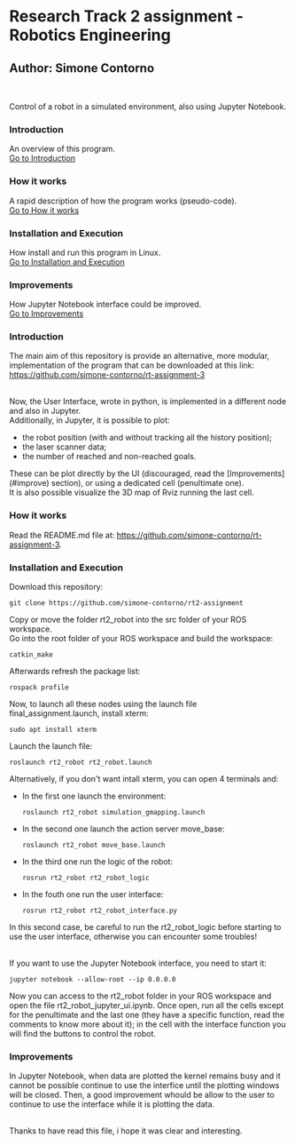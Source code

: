 # Research Track 2 assignment - Robotics Engineering
## Author: Simone Contorno

<br>

Control of a robot in a simulated environment, also using Jupyter Notebook.

### Introduction
An overview of this program.<br>
[Go to Introduction](#intro)

### How it works
A rapid description of how the program works (pseudo-code).<br>
[Go to How it works](#how)

### Installation and Execution
How install and run this program in Linux.<br>
[Go to Installation and Execution](#installation)

### Improvements
How Jupyter Notebook interface could be improved.<br>
[Go to Improvements](#improve)

<a name="intro"></a>
### Introduction

The main aim of this repository is provide an alternative, more modular, implementation of the program that can be downloaded at this link:<br>
https://github.com/simone-contorno/rt-assignment-3<br><br>

Now, the User Interface, wrote in python, is implemented in a different node and also in Jupyter. <br>
Additionally, in Jupyter, it is possible to plot:
<ul>
    <li>the robot position (with and without tracking all the history position);</li>
    <li>the laser scanner data;</li> 
    <li>the number of reached and non-reached goals.</li>
</ul>
These can be plot directly by the UI (discouraged, read the [Improvements](#improve) section), or using a dedicated cell (penultimate one).<br>
It is also possible visualize the 3D map of Rviz running the last cell.

<a name="how"></a>
### How it works

Read the README.md file at: https://github.com/simone-contorno/rt-assignment-3.

<a name="installation"></a>
### Installation and Execution

Download this repository:

<pre><code>git clone https://github.com/simone-contorno/rt2-assignment</code></pre>

Copy or move the folder rt2_robot into the src folder of your ROS workspace.<br> 
Go into the root folder of your ROS workspace and build the workspace: 

<pre><code>catkin_make</code></pre>

Afterwards refresh the package list:

<pre><code>rospack profile</code></pre>

Now, to launch all these nodes using the launch file final_assignment.launch, install xterm: 

<pre><code>sudo apt install xterm</code></pre>

Launch the launch file:

<pre><code>roslaunch rt2_robot rt2_robot.launch</code></pre>

Alternatively, if you don't want intall xterm, you can open 4 terminals and:
<ul> 
    <li>In the first one launch the environment:
        <pre><code>roslaunch rt2_robot simulation_gmapping.launch</code></pre>
    </li>
    <li>In the second one launch the action server move_base:
        <pre><code>roslaunch rt2_robot move_base.launch</code></pre>
    </li>
    <li>In the third one run the logic of the robot:
        <pre><code>rosrun rt2_robot rt2_robot_logic</code></pre>
    </li>
    <li>In the fouth one run the user interface:
        <pre><code>rosrun rt2_robot rt2_robot_interface.py</code></pre>
    </li>
</ul>

In this second case, be careful to run the rt2_robot_logic before starting to use the user interface, otherwise you can encounter some troubles!<br><br>

If you want to use the Jupyter Notebook interface, you need to start it:

<pre><code>jupyter notebook --allow-root --ip 0.0.0.0</code></pre>

Now you can access to the rt2_robot folder in your ROS workspace and open the file rt2_robot_jupyter_ui.ipynb.
Once open, run all the cells except for the penultimate and the last one (they have a specific function, read the comments to know more about it); in the cell with the interface function you will find the buttons to control the robot.

<a name="improve"></a>
### Improvements

In Jupyter Notebook, when data are plotted the kernel remains busy and it cannot be possible continue to use the interfice until the plotting windows will be closed. Then, a good improvement whould be allow to the user to continue to use the interface while it is plotting the data.<br><br>

Thanks to have read this file, i hope it was clear and interesting.
